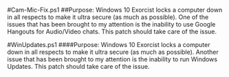 #Cam-Mic-Fix.ps1
##Purpose:
  Windows 10 Exorcist locks a computer down in all respects to make it ultra secure (as much as possible).
  One of the issues that has been brought to my attention is the inability to use Google Hangouts for Audio/Video chats.
  This patch should take care of the issue.

#WinUpdates.ps1
####Purpose:
  Windows 10 Exorcist locks a computer down in all respects to make it ultra secure (as much as possible).
  Another issue that has been brought to my attention is the inability to run Windows Updates.
  This patch should take care of the issue.
